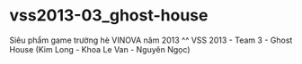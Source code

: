 ﻿vss2013-03_ghost-house
======================
Siêu phẩm game trường hè VINOVA năm 2013 ^^
VSS 2013 - Team 3 - Ghost House (Kim Long - Khoa Le Van - Nguyên Ngọc)
